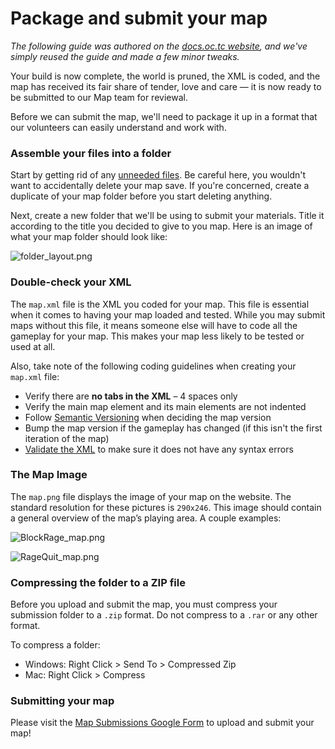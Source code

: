 # **Package and submit your map**

*The following guide was authored on the [docs.oc.tc website](http://docs.oc.tc/guides/packaging/compiling_releasing), and we've simply reused the guide and made a few minor tweaks.*

Your build is now complete, the world is pruned, the XML is coded, and the map has received its fair share of tender, love and care — it is now ready to be submitted to our Map team for reviewal.

Before we can submit the map, we'll need to package it up in a format that our volunteers can easily understand and work with.

### **Assemble your files into a folder**

Start by getting rid of any [unneeded files](http://docs.oc.tc/guides/packaging/cleaning_files).  Be careful here, you wouldn't want to accidentally delete your map save.  If you're concerned, create a duplicate of your map folder before you start deleting anything.

Next, create a new folder that we'll be using to submit your materials. Title it according to the title you decided to give to you map.  Here is an image of what your map folder should look like:

![folder_layout.png](http://docs.oc.tc/img/folder_layout.png)

### **Double-check your XML**

The `map.xml` file is the XML you coded for your map. This file is essential when it comes to having your map loaded and tested. While you may submit maps without this file, it means someone else will have to code all the gameplay for your map. This makes your map less likely to be tested or used at all.

Also, take note of the following coding guidelines when creating your `map.xml` file:

- Verify there are **no tabs in the XML** – 4 spaces only
- Verify the main map element and its main elements are not indented
- Follow [Semantic Versioning](http://semver.org/) when deciding the map version
- Bump the map version if the gameplay has changed (if this isn't the first iteration of the map)
- [Validate the XML](https://www.w3schools.com/xml/xml_validator.asp) to make sure it does not have any syntax errors

### **The Map Image**

The `map.png` file displays the image of your map on the website. The standard resolution for these pictures is `290x246`. This image should contain a general overview of the map’s playing area.  A couple examples:

![BlockRage_map.png](http://docs.oc.tc/img/BlockRage_map.png)

![RageQuit_map.png](http://docs.oc.tc/img/Rage%20Quit_map.png)

### **Compressing the folder to a ZIP file**

Before you upload and submit the map, you must compress your submission folder to a `.zip` format. Do not compress to a `.rar` or any other format.

To compress a folder:

- Windows: Right Click > Send To > Compressed Zip
- Mac: Right Click > Compress

### **Submitting your map**

Please visit the [Map Submissions Google Form](https://forms.gle/1bLjskfuydmfeSh57) to upload and submit your map!